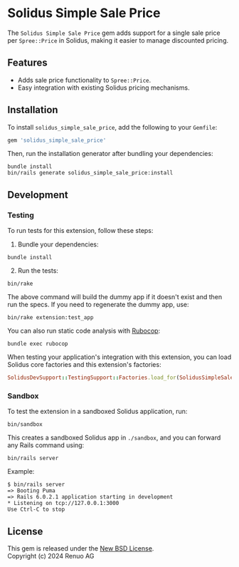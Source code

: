 
# Solidus Simple Sale Price

The `Solidus Simple Sale Price` gem adds support for a single sale price per `Spree::Price` in Solidus, making it easier to manage discounted pricing.

## Features

- Adds sale price functionality to `Spree::Price`.
- Easy integration with existing Solidus pricing mechanisms.
  
## Installation

To install `solidus_simple_sale_price`, add the following to your `Gemfile`:

```ruby
gem 'solidus_simple_sale_price'
```

Then, run the installation generator after bundling your dependencies:

```shell
bundle install
bin/rails generate solidus_simple_sale_price:install
```

## Development

### Testing

To run tests for this extension, follow these steps:

1. Bundle your dependencies:

```shell
bundle install
```

2. Run the tests:

```shell
bin/rake
```

The above command will build the dummy app if it doesn't exist and then run the specs. If you need to regenerate the dummy app, use:

```shell
bin/rake extension:test_app
```

You can also run static code analysis with [Rubocop](https://github.com/bbatsov/rubocop):

```shell
bundle exec rubocop
```

When testing your application's integration with this extension, you can load Solidus core factories and this extension's factories:

```ruby
SolidusDevSupport::TestingSupport::Factories.load_for(SolidusSimpleSalePrice::Engine)
```

### Sandbox

To test the extension in a sandboxed Solidus application, run:

```shell
bin/sandbox
```

This creates a sandboxed Solidus app in `./sandbox`, and you can forward any Rails command using:

```shell
bin/rails server
```

Example:

```shell
$ bin/rails server
=> Booting Puma
=> Rails 6.0.2.1 application starting in development
* Listening on tcp://127.0.0.1:3000
Use Ctrl-C to stop
```

## License

This gem is released under the [New BSD License](https://opensource.org/licenses/BSD-3-Clause).  
Copyright (c) 2024 Renuo AG
